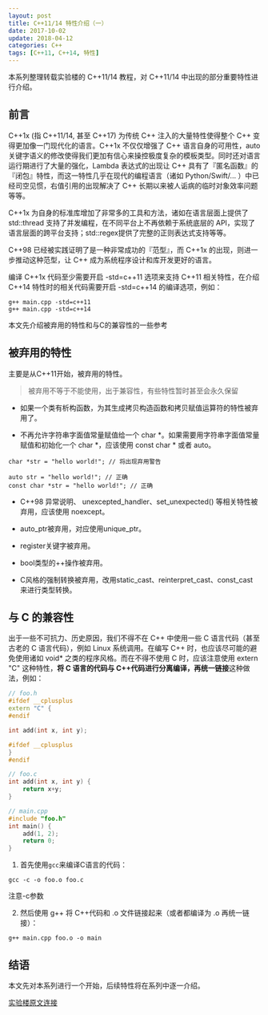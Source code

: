 ```yaml
---
layout: post
title: C++11/14 特性介绍（一）
date: 2017-10-02
update: 2018-04-12
categories: C++
tags: [C++11, C++14, 特性]
---
```


本系列整理转载实验楼的 C++11/14 教程，对 C++11/14 中出现的部分重要特性进行介绍。

<!--more-->

## 前言

C++1x (指 C++11/14, 甚至 C++17) 为传统 C++ 注入的大量特性使得整个 C++ 变得更加像一门现代化的语言。C++1x 不仅仅增强了 C++ 语言自身的可用性，auto 关键字语义的修改使得我们更加有信心来操控极度复杂的模板类型。同时还对语言运行期进行了大量的强化，Lambda 表达式的出现让 C++ 具有了『匿名函数』的『闭包』特性，而这一特性几乎在现代的编程语言（诸如 Python/Swift/... ）中已经司空见惯，右值引用的出现解决了 C++ 长期以来被人诟病的临时对象效率问题等等。

C++1x 为自身的标准库增加了非常多的工具和方法，诸如在语言层面上提供了 std::thread 支持了并发编程，在不同平台上不再依赖于系统底层的 API，实现了语言层面的跨平台支持；std::regex提供了完整的正则表达式支持等等。

C++98 已经被实践证明了是一种非常成功的『范型』，而 C++1x 的出现，则进一步推动这种范型，让 C++ 成为系统程序设计和库开发更好的语言。

编译 C++1x 代码至少需要开启 -std=c++11 选项来支持 C++11 相关特性，在介绍 C++14 特性时的相关代码需要开启 -std=c++14 的编译选项，例如：

```
g++ main.cpp -std=c++11
g++ main.cpp -std=c++14
```

本文先介绍被弃用的特性和与C的兼容性的一些参考

## 被弃用的特性

主要是从C++11开始，被弃用的特性。

> 被弃用不等于不能使用，出于兼容性，有些特性暂时甚至会永久保留

* 如果一个类有析构函数，为其生成拷贝构造函数和拷贝赋值运算符的特性被弃用了。

* 不再允许字符串字面值常量赋值给一个 char *。如果需要用字符串字面值常量赋值和初始化一个 char *，应该使用 const char * 或者 auto。

```
char *str = "hello world!"; // 将出现弃用警告

auto str = "hello world!"; // 正确
const char *str = "hello world!"; // 正确
```

* C++98 异常说明、 unexcepted_handler、set_unexpected() 等相关特性被弃用，应该使用 noexcept。

* auto\_ptr被弃用，对应使用unique\_ptr。

* register关键字被弃用。

* bool类型的++操作被弃用。

* C风格的强制转换被弃用，改用static\_cast、reinterpret\_cast、const\_cast 来进行类型转换。

## 与 C 的兼容性

出于一些不可抗力、历史原因，我们不得不在 C++ 中使用一些 C 语言代码（甚至古老的 C 语言代码），例如 Linux 系统调用。在编写 C++ 时，也应该尽可能的避免使用诸如 void* 之类的程序风格。而在不得不使用 C 时，应该注意使用 extern "C" 这种特性，**将 C 语言的代码与 C++代码进行分离编译，再统一链接**这种做法，例如：

```c++
// foo.h
#ifdef __cplusplus
extern "C" {
#endif

int add(int x, int y);

#ifdef __cplusplus
}
#endif

// foo.c
int add(int x, int y) {
    return x+y;
}

// main.cpp
#include "foo.h"
int main() {
    add(1, 2);
    return 0;
}
```

1. 首先使用`gcc`来编译C语言的代码：

`gcc -c -o foo.o foo.c`

注意-c参数

2. 然后使用 g++ 将 C++代码和 .o 文件链接起来（或者都编译为 .o 再统一链接）：

`g++ main.cpp foo.o -o main`

## 结语

本文先对本系列进行一个开始，后续特性将在系列中逐一介绍。

[实验楼原文连接](https://www.shiyanlou.com/courses/605/labs/2023/document)


